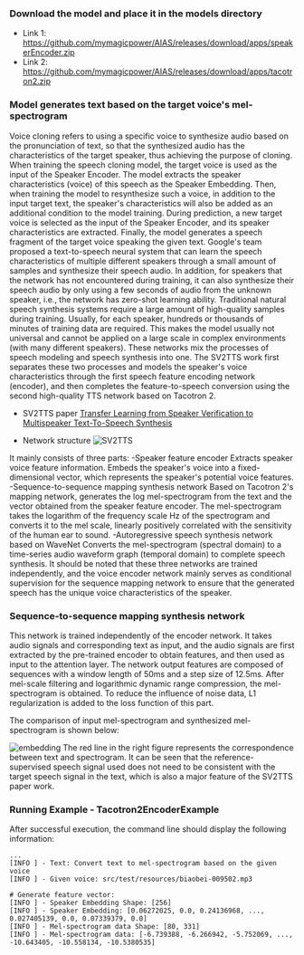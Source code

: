 
### Download the model and place it in the models directory
- Link 1: https://github.com/mymagicpower/AIAS/releases/download/apps/speakerEncoder.zip
- Link 2: https://github.com/mymagicpower/AIAS/releases/download/apps/tacotron2.zip

### Model generates text based on the target voice's mel-spectrogram

Voice cloning refers to using a specific voice to synthesize audio based on the pronunciation of text, so that the synthesized audio has the characteristics of the target speaker, thus achieving the purpose of cloning.
When training the speech cloning model, the target voice is used as the input of the Speaker Encoder. The model extracts the speaker characteristics (voice) of this speech as the Speaker Embedding. Then, when training the model to resynthesize such a voice, in addition to the input target text, the speaker's characteristics will also be added as an additional condition to the model training.
During prediction, a new target voice is selected as the input of the Speaker Encoder, and its speaker characteristics are extracted. Finally, the model generates a speech fragment of the target voice speaking the given text.
Google's team proposed a text-to-speech neural system that can learn the speech characteristics of multiple different speakers through a small amount of samples and synthesize their speech audio. In addition, for speakers that the network has not encountered during training, it can also synthesize their speech audio by only using a few seconds of audio from the unknown speaker, i.e., the network has zero-shot learning ability.
Traditional natural speech synthesis systems require a large amount of high-quality samples during training. Usually, for each speaker, hundreds or thousands of minutes of training data are required. This makes the model usually not universal and cannot be applied on a large scale in complex environments (with many different speakers). These networks mix the processes of speech modeling and speech synthesis into one.
The SV2TTS work first separates these two processes and models the speaker's voice characteristics through the first speech feature encoding network (encoder), and then completes the feature-to-speech conversion using the second high-quality TTS network based on Tacotron 2.

- SV2TTS paper
[Transfer Learning from Speaker Verification to  Multispeaker Text-To-Speech Synthesis](https://arxiv.org/pdf/1806.04558.pdf)

- Network structure
![SV2TTS](https://aias-home.oss-cn-beijing.aliyuncs.com/AIAS/voice_sdks/SV2TTS.png)

It mainly consists of three parts:
-Speaker feature encoder
Extracts speaker voice feature information. Embeds the speaker's voice into a fixed-dimensional vector, which represents the speaker's potential voice features.
-Sequence-to-sequence mapping synthesis network
Based on Tacotron 2's mapping network, generates the log mel-spectrogram from the text and the vector obtained from the speaker feature encoder.
The mel-spectrogram takes the logarithm of the frequency scale Hz of the spectrogram and converts it to the mel scale, linearly positively correlated with the sensitivity of the human ear to sound.
-Autoregressive speech synthesis network based on WaveNet
Converts the mel-spectrogram (spectral domain) to a time-series audio waveform graph (temporal domain) to complete speech synthesis.
It should be noted that these three networks are trained independently, and the voice encoder network mainly serves as conditional supervision for the sequence mapping network to ensure that the generated speech has the unique voice characteristics of the speaker.

### Sequence-to-sequence mapping synthesis network

This network is trained independently of the encoder network. It takes audio signals and corresponding text as input, and the audio signals are first extracted by the pre-trained encoder to obtain features, and then used as input to the attention layer.
The network output features are composed of sequences with a window length of 50ms and a step size of 12.5ms. After mel-scale filtering and logarithmic dynamic range compression, the mel-spectrogram is obtained.
To reduce the influence of noise data, L1 regularization is added to the loss function of this part.

The comparison of input mel-spectrogram and synthesized mel-spectrogram is shown below:

![embedding](https://aias-home.oss-cn-beijing.aliyuncs.com/AIAS/voice_sdks/tacotron2.jpeg)
The red line in the right figure represents the correspondence between text and spectrogram. It can be seen that the reference-supervised speech signal used does not need to be consistent with the target speech signal in the text, which is also a major feature of the SV2TTS paper work.

### Running Example - Tacotron2EncoderExample

After successful execution, the command line should display the following information:
```text
...
[INFO ] - Text: Convert text to mel-spectrogram based on the given voice
[INFO ] - Given voice: src/test/resources/biaobei-009502.mp3

# Generate feature vector:
[INFO ] - Speaker Embedding Shape: [256]
[INFO ] - Speaker Embedding: [0.06272025, 0.0, 0.24136968, ..., 0.027405139, 0.0, 0.07339379, 0.0]
[INFO ] - Mel-spectrogram data Shape: [80, 331]
[INFO ] - Mel-spectrogram data: [-6.739388, -6.266942, -5.752069, ..., -10.643405, -10.558134, -10.5380535]

```
